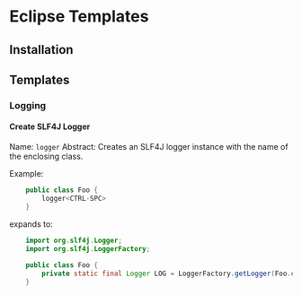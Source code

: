 # Eclipse Templates #

## Installation ##

## Templates ##

### Logging ###

#### Create SLF4J Logger ####

Name: `logger`
Abstract: Creates an SLF4J logger instance with the name of the enclosing class.

Example:
```java
	public class Foo {
		logger<CTRL-SPC>
	}
```
expands to:
```java
	import org.slf4j.Logger;
	import org.slf4j.LoggerFactory;
	
	public class Foo {
		private static final Logger LOG = LoggerFactory.getLogger(Foo.class);
	}
```
